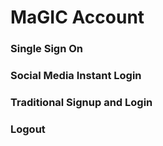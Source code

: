 # MaGIC Account

### Single Sign On

### Social Media Instant Login

### Traditional Signup and Login

### Logout

